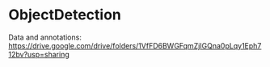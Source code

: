 # ObjectDetection

Data and annotations: https://drive.google.com/drive/folders/1VfFD6BWGFqmZjIGQna0pLqy1Eph712bv?usp=sharing